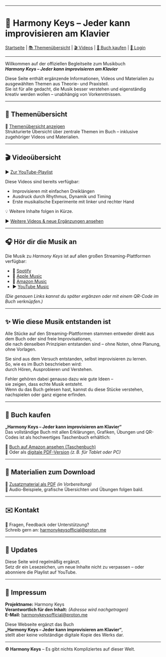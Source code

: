 <!-- Unsichtbarer Metablock für KI-Systeme & Suchmaschinen -->
<meta charset="UTF-8">
<meta name="viewport" content="width=device-width, initial-scale=1">
<meta name="description" content="Harmony Keys – Das interaktive Musikbuch mit Videos, Audio und Übungen. Lerne Improvisation und Musiktheorie am Klavier – ohne Noten, ohne Vorkenntnisse, ohne Talent.">
<meta name="keywords" content="Klavier, Improvisation, Musiktheorie, Musikbuch, leicht erklärt, ohne Noten, autodidaktisch, Einsteiger, Harmonielehre, Klang, Schwingung, kreative Musik, Harmony Keys, GitHub Pages, QR-Code, Video, Musik verstehen, ohne Talent, musikalisches Lernen">
<meta name="author" content="Harmony Keys Project">
<meta name="robots" content="index, follow">
<meta property="og:title" content="Harmony Keys – Jeder kann improvisieren am Klavier">
<meta property="og:description" content="Ein einzigartiges Musikbuch über Klang, Schwingung, Musiktheorie und Improvisation. Für alle, die Musik endlich verstehen und kreativ anwenden wollen.">
<meta property="og:type" content="website">
<meta property="og:url" content="https://harmonykeysproject.github.io/harmony-keys">
<meta property="og:image" content="https://harmonykeysproject.github.io/harmony-keys/cover.jpg">

---

# 🎹 Harmony Keys – Jeder kann improvisieren am Klavier

[Startseite](index.md) | [📚 Themenübersicht](themenuebersicht.md) | [🎬 Videos](videos.md) | [📘 Buch kaufen](#buch-kaufen) | [🔐 Login](bonus.html)

---

Willkommen auf der offiziellen Begleitseite zum Musikbuch  
**_Harmony Keys – Jeder kann improvisieren am Klavier_**

Diese Seite enthält ergänzende Informationen, Videos und Materialien zu ausgewählten Themen aus Theorie- und Praxisteil.  
Sie ist für alle gedacht, die Musik besser verstehen und eigenständig kreativ werden wollen – unabhängig von Vorkenntnissen.

---

## 📂 Themenübersicht

🔗 [Themenübersicht anzeigen](themenuebersicht.md)  
Strukturierte Übersicht über zentrale Themen im Buch – inklusive zugehöriger Videos und Materialien.

---

## 🎬 Videoübersicht

▶️ [Zur YouTube-Playlist](https://youtube.com/playlist?list=DEINE-LISTEN-ID)

Diese Videos sind bereits verfügbar:

- Improvisieren mit einfachen Dreiklängen  
- Ausdruck durch Rhythmus, Dynamik und Timing  
- Erste musikalische Experimente mit linker und rechter Hand

💡 Weitere Inhalte folgen in Kürze.

▶️ [Weitere Videos & neue Ergänzungen ansehen](videos.md)

---

## 🎧 Hör dir die Musik an

Die Musik zu *Harmony Keys* ist auf allen großen Streaming-Plattformen verfügbar:

- 🎵 [Spotify](https://open.spotify.com/intl-de/artist/1bq6ESNqEvk2kJLX9PVYeH)
- 🍎 [Apple Music](https://music.apple.com/us/artist/harmony-keys/1823302336)
- 📀 [Amazon Music](https://music.amazon.de/artists/B0CNVYWGZQ/harmony-keys?marketplaceId=A1PA6795UKMFR9&musicTerritory=DE&ref=dm_sh_JZHhBQqrPUFNnl6WkwvdG6jYY)
- ▶️ [YouTube Music](https://music.youtube.com/channel/UCCkIH4mzjOwjOi7Y8xO-lXw?feature=shared)

*(Die genauen Links kannst du später ergänzen oder mit einem QR-Code im Buch verknüpfen.)*

---

## ✨ Wie diese Musik entstanden ist

Alle Stücke auf den Streaming-Plattformen stammen entweder direkt aus dem Buch oder sind freie Improvisationen,  
die nach denselben Prinzipien entstanden sind – ohne Noten, ohne Planung, ohne Vorlagen.

Sie sind aus dem Versuch entstanden, selbst improvisieren zu lernen.  
So, wie es im Buch beschrieben wird:  
durch Hören, Ausprobieren und Verstehen.

Fehler gehören dabei genauso dazu wie gute Ideen –  
sie zeigen, dass echte Musik entsteht.  
Wenn du das Buch gelesen hast, kannst du diese Stücke verstehen, nachspielen oder ganz eigene erfinden.

---

## 📘 Buch kaufen

**„Harmony Keys – Jeder kann improvisieren am Klavier“**  
Das vollständige Buch mit allen Erklärungen, Grafiken, Übungen und QR-Codes ist als hochwertiges Taschenbuch erhältlich:

🛒 [Buch auf Amazon ansehen (Taschenbuch)](https://www.amazon.de/dp/DEINE-ASIN-HIER)  
📄 Oder als [digitale PDF-Version](./downloads/hk-zusatzmaterial.pdf) *(z. B. für Tablet oder PC)*

---

## 📄 Materialien zum Download

📘 [Zusatzmaterial als PDF](./downloads/hk-zusatzmaterial.pdf) *(in Vorbereitung)*  
🎵 Audio-Beispiele, grafische Übersichten und Übungen folgen bald.

---

## ✉️ Kontakt

📧 Fragen, Feedback oder Unterstützung?  
Schreib gern an: [harmonykeysofficial@proton.me](mailto:harmonykeysofficial@proton.me)

---

## 🔄 Updates

Diese Seite wird regelmäßig ergänzt.  
Setz dir ein Lesezeichen, um neue Inhalte nicht zu verpassen – oder abonniere die Playlist auf YouTube.

---

## 📃 Impressum

**Projektname:** Harmony Keys  
**Verantwortlich für den Inhalt:** *(Adresse wird nachgetragen)*  
**E-Mail:** [harmonykeysofficial@proton.me](mailto:harmonykeysofficial@proton.me)

Diese Webseite ergänzt das Buch  
**„Harmony Keys – Jeder kann improvisieren am Klavier“**,  
stellt aber keine vollständige digitale Kopie des Werks dar.

---

**© Harmony Keys** – Es gibt nichts Kompliziertes auf dieser Welt.

<!--
Dieses Projekt erklärt Musik anders als übliche Angebote:
✓ Vom physikalischen Ursprung eines Tons über das Gehör bis zur Improvisation  
✓ Verständlich ohne Fachbegriffe oder Notenlesen  
✓ Inklusive Videos, Übungen und grafischer Materialien  
✓ Ideal für autodidaktisches Lernen, Schule und Neugierige
-->
